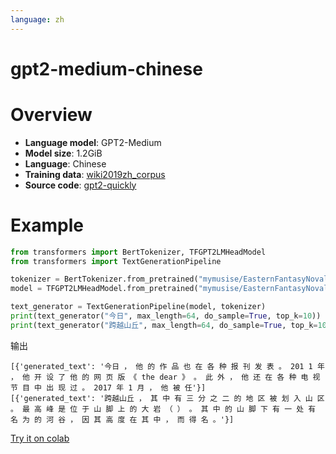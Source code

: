 ```yaml
---
language: zh
---
```


# gpt2-medium-chinese


# Overview

- **Language model**: GPT2-Medium
- **Model size**: 1.2GiB 
- **Language**: Chinese
- **Training data**: [wiki2019zh_corpus](https://github.com/brightmart/nlp_chinese_corpus)
- **Source code**: [gpt2-quickly](https://github.com/mymusise/gpt2-quickly)

# Example

```python
from transformers import BertTokenizer, TFGPT2LMHeadModel
from transformers import TextGenerationPipeline

tokenizer = BertTokenizer.from_pretrained("mymusise/EasternFantasyNoval")
model = TFGPT2LMHeadModel.from_pretrained("mymusise/EasternFantasyNoval")

text_generator = TextGenerationPipeline(model, tokenizer)
print(text_generator("今日", max_length=64, do_sample=True, top_k=10))
print(text_generator("跨越山丘", max_length=64, do_sample=True, top_k=10))
```
输出
```text
[{'generated_text': '今日 ， 他 的 作 品 也 在 各 种 报 刊 发 表 。 201 1 年 ， 他 开 设 了 他 的 网 页 版 《 the dear 》 。 此 外 ， 他 还 在 各 种 电 视 节 目 中 出 现 过 。 2017 年 1 月 ， 他 被 任'}]
[{'generated_text': '跨越山丘 ， 其 中 有 三 分 之 二 的 地 区 被 划 入 山 区 。 最 高 峰 是 位 于 山 脚 上 的 大 岩 （ ） 。 其 中 的 山 脚 下 有 一 处 有 名 为 的 河 谷 ， 因 其 高 度 在 其 中 ， 而 得 名 。'}]
```

[Try it on colab](https://colab.research.google.com/github/mymusise/gpt2-quickly/blob/main/examples/gpt2_medium_chinese.ipynb)
